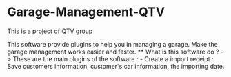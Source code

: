 # Garage-Management-QTV
This is a project of QTV group 

This software provide plugins to help you in managing a garage. Make the garage management works easier and faster.
** What is this software do ? 
 -> These are the main plugins of the software : 
    - Create a import receipt : Save customers information, customer's car information, the importing date.
